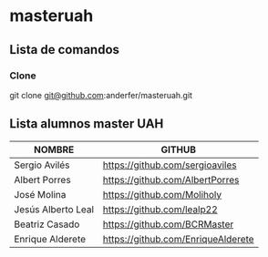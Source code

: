 # masteruah
## Lista de comandos

### Clone 
git clone git@github.com:anderfer/masteruah.git

## Lista alumnos master UAH

|        NOMBRE          |                     GITHUB                        |
|------------------------|---------------------------------------------------|
| Sergio Avilés          | https://github.com/sergioaviles                    |
| Albert Porres          | https://github.com/AlbertPorres                   |                         
| José Molina            | https://github.com/Moliholy                       |
| Jesús Alberto Leal     | https://github.com/lealp22                        |
| Beatriz Casado         | https://github.com/BCRMaster                      |
| Enrique Alderete       | https://github.com/EnriqueAlderete                |
